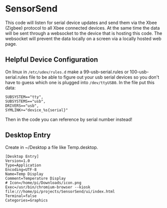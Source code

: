 # SensorSend

This code will listen for serial device updates and send them via the Xbee (Zigbee) 
protocol to all Xbee connected devices. At the same time the data will be sent
through a websocket to the device that is hosting this code. The websocket will
prevent the data locally on a screen via a locally hosted web page.

## Helpful Device Configuration
On linux in `/etc/udev/rules.d` make a 99-usb-serial.rules or 100-usb-serial.rules file to be able to figure out your usb serial devices so you don't have to guess which one is plugged into `/dev/ttyUSB0`. In the file put this data:
```
SUBSYSTEM=="tty",
SUBSYSTEMS=="usb",
DRIVERS=="usb",
SYMLINK+="device_%s{serial}"
```
Then in the code you can reference by serial number instead!

## Desktop Entry
Create in ~/Desktop a file like Temp.desktop.
```
[Desktop Entry]
Version=1.0
Type=Application
Encoding=UTF-8
Name=Temp Display
Comment=Temperature Display
# Icon=/home/pi/Downloads/icon.png
Exec=/usr/bin/chromium-browser --kiosk file:///home/pi/projects/SensorSend/ui/index.html
Terminal=false
Categories=Graphics
```